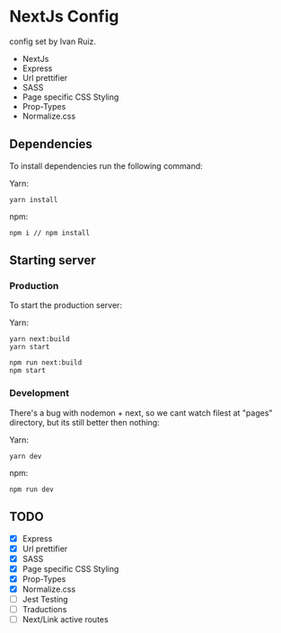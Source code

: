 # NextJs Config 

config set by Ivan Ruiz.

- NextJs 
- Express
- Url prettifier
- SASS
- Page specific CSS Styling
- Prop-Types
- Normalize.css

## Dependencies

To install dependencies run the following command: 

Yarn:
```
yarn install
```

npm: 
```
npm i // npm install
```

## Starting server

### Production

To start the production server: 

Yarn: 
```
yarn next:build
yarn start
```

```
npm run next:build
npm start
```

### Development

There's a bug with nodemon + next, so we cant watch filest at "pages" directory, but its still better then nothing: 

Yarn: 
```
yarn dev
```

npm: 
```
npm run dev
```


## TODO

- [x] Express
- [x] Url prettifier
- [x] SASS
- [x] Page specific CSS Styling
- [x] Prop-Types
- [x] Normalize.css
- [ ] Jest Testing
- [ ] Traductions
- [ ] Next/Link active routes
